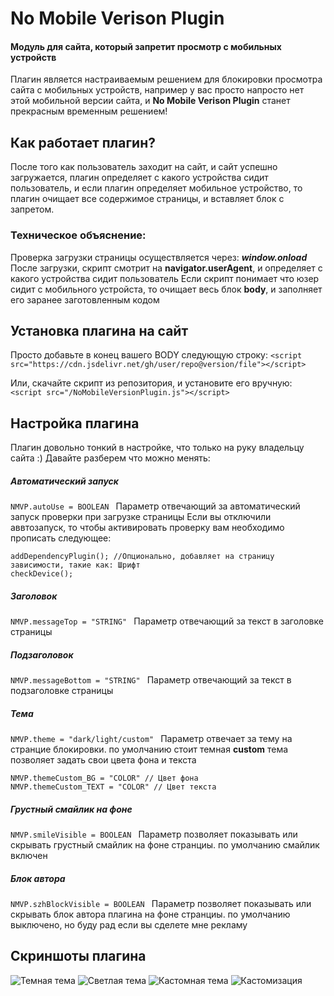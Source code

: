 # No Mobile Verison Plugin
#### Модуль для сайта, который запретит просмотр с мобильных устройств

Плагин является настраиваемым решением для блокировки просмотра сайта с мобильных устройств, например у вас просто напросто нет этой мобильной версии сайта, и **No Mobile Verison Plugin** станет прекрасным временным решением!

## Как работает плагин?

После того как пользователь заходит на сайт, и сайт успешно загружается, плагин определяет с какого устройства сидит пользователь, и если плагин определяет мобильное устройство, то плагин очищает все содержимое страницы, и вставляет блок с запретом.
### Техническое объяснение: 
Проверка загрузки страницы осуществляется через: ***window.onload***
После загрузки, скрипт смотрит на **navigator.userAgent**, и определяет с какого устройства сидит пользователь
Если скрипт понимает что юзер сидит с мобильного устройста, то очищает весь блок **body**, и заполняет его заранее заготовленным кодом

## Установка плагина на сайт

Просто добавьте в конец вашего BODY следующую строку:
 ``` <script src="https://cdn.jsdelivr.net/gh/user/repo@version/file"></script> ```

Или, скачайте скрипт из репозитория, и установите его вручную:
``` <script src="/NoMobileVersionPlugin.js"></script> ```

## Настройка плагина

Плагин довольно тонкий в настройке, что только на руку владельцу сайта :)
Давайте разберем что можно менять:

##### Автоматический запуск
``` NMVP.autoUse = BOOLEAN  ```
Параметр отвечающий за автоматический запуск проверки при загрузке страницы
Если вы отключили аввтозапуск, то чтобы активировать проверку вам необходимо прописать следующее:
``` 
addDependencyPlugin(); //Опционально, добавляет на страницу зависимости, такие как: Шрифт
checkDevice(); 
```

##### Заголовок
``` NMVP.messageTop = "STRING"  ```
Параметр отвечающий за текст в заголовке страницы

##### Подзаголовок 
``` NMVP.messageBottom = "STRING"  ```
Параметр отвечающий за текст в подзаголовке страницы

##### Тема 
``` NMVP.theme = "dark/light/custom"  ```
Параметр отвечает за тему на странцие блокировки. по умолчанию стоит темная
**custom** тема позволяет задать свои цвета фона и текста
``` 
NMVP.themeCustom_BG = "COLOR" // Цвет фона 
NMVP.themeCustom_TEXT = "COLOR" // Цвет текста
```

##### Грустный смайлик на фоне 
``` NMVP.smileVisible = BOOLEAN  ```
Параметр позволяет показывать или скрывать грустный смайлик на фоне странциы. по умолчанию смайлик включен

##### Блок автора
``` NMVP.szhBlockVisible = BOOLEAN  ```
Параметр позволяет показывать или скрывать блок автора плагина на фоне странциы. по умолчанию выключено, но буду рад если вы сделете мне рекламу

## Скриншоты плагина
![Темная тема](https://dl.uploadgram.me/624813fe88f85h?raw)
![Светлая тема](https://dl.uploadgram.me/6248140ddab0ah?raw)
![Кастомная тема](https://dl.uploadgram.me/6248146667a21h?raw)
![Кастомизация](https://dl.uploadgram.me/62481428e785eh?raw)
